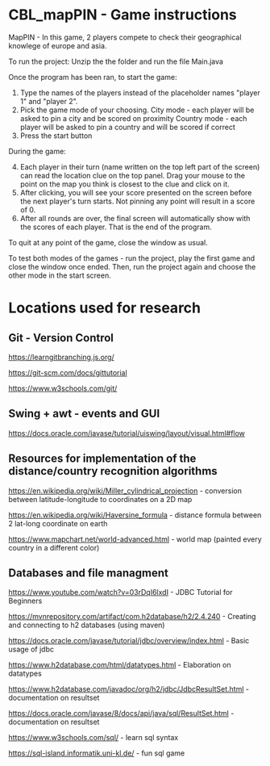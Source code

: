 # CBL_mapPIN - Game instructions
MapPIN - In this game, 2 players compete to check their geographical knowlege of europe and asia.

To run the project:
Unzip the the folder and run the file Main.java

Once the program has been ran, to start the game:
1. Type the names of the players instead of the placeholder names "player 1" and "player 2".
2. Pick the game mode of your choosing.
   City mode - each player will be asked to pin a city and be scored on proximity
   Country mode - each player will be asked to pin a country and will be scored if correct
3. Press the start button

During the game:
   
4. Each player in their turn (name written on the top left part of the screen) can read the location clue
   on the top panel. Drag your mouse to the point on the map you think is closest to the clue and click on it.
5. After clicking, you will see your score presented on the screen before the next player's turn starts.
   Not pinning any point will result in a score of 0.
6. After all rounds are over, the final screen will automatically show with the scores of each player. That is the end of the program.

To quit at any point of the game, close the window as usual.

To test both modes of the games - run the project, play the first game and close the window once ended. 
Then, run the project again and choose the other mode in the start screen.

# Locations used for research 

## Git - Version Control

https://learngitbranching.js.org/

https://git-scm.com/docs/gittutorial

https://www.w3schools.com/git/

## Swing + awt - events and GUI

https://docs.oracle.com/javase/tutorial/uiswing/layout/visual.html#flow

## Resources for implementation of the distance/country recognition algorithms

https://en.wikipedia.org/wiki/Miller_cylindrical_projection - conversion between latitude-longitude to coordinates on a 2D map

https://en.wikipedia.org/wiki/Haversine_formula - distance formula between 2 lat-long coordinate on earth

https://www.mapchart.net/world-advanced.html - world map (painted every country in a different color)

## Databases and file managment

https://www.youtube.com/watch?v=03rDqI6lxdI - JDBC Tutorial for Beginners

https://mvnrepository.com/artifact/com.h2database/h2/2.4.240 - Creating and connecting to h2 databases (using maven)

https://docs.oracle.com/javase/tutorial/jdbc/overview/index.html - Basic usage of jdbc 

https://www.h2database.com/html/datatypes.html - Elaboration on datatypes 

https://www.h2database.com/javadoc/org/h2/jdbc/JdbcResultSet.html - documentation on resultset

https://docs.oracle.com/javase/8/docs/api/java/sql/ResultSet.html - documentation on resultset

https://www.w3schools.com/sql/ - learn sql syntax

https://sql-island.informatik.uni-kl.de/ - fun sql game
